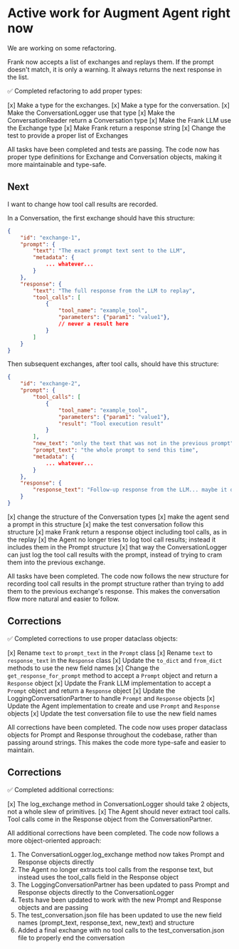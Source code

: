 # Active work for Augment Agent right now

We are working on some refactoring.

Frank now accepts a list of exchanges and replays them. If the prompt doesn't match, it is only a warning.
It always returns the next response in the list.

✅ Completed refactoring to add proper types:

[x] Make a type for the exchanges.
[x] Make a type for the conversation.
[x] Make the ConversationLogger use that type
[x] Make the ConversationReader return a Conversation type
[x] Make the Frank LLM use the Exchange type
[x] Make Frank return a response string
[x] Change the test to provide a proper list of Exchanges

All tasks have been completed and tests are passing. The code now has proper type definitions for Exchange and Conversation objects, making it more maintainable and type-safe.

## Next

I want to change how tool call results are recorded.

In a Conversation, the first exchange should have this structure:

```json
{
    "id": "exchange-1",
    "prompt": {
        "text": "The exact prompt text sent to the LLM",
        "metadata": {
            ... whatever...
        }
    },
    "response": {
        "text": "The full response from the LLM to replay",
        "tool_calls": [
            {
                "tool_name": "example_tool",
                "parameters": {"param1": "value1"},
                // never a result here
            }
        ]
    }
}
```

Then subsequent exchanges, after tool calls, should have this structure:

```json
{
    "id": "exchange-2",
    "prompt": {
        "tool_calls": [
            {
                "tool_name": "example_tool",
                "parameters": {"param1": "value1"},
                "result": "Tool execution result"
            }
        ],
        "new_text": "only the text that was not in the previous prompt",
        "prompt_text": "the whole prompt to send this time",
        "metadata": {
            ... whatever...
        }
    },
    "response": {
        "response_text": "Follow-up response from the LLM... maybe it doesn't have tool calls this time"
    }
}
```

[x] change the structure of the Conversation types
[x] make the agent send a prompt in this structure
[x] make the test conversation follow this structure
[x] make Frank return a response object including tool calls, as in the replay
[x] the Agent no longer tries to log tool call results; instead it includes them in the Prompt structure
[x] that way the ConversationLogger can just log the tool call results with the prompt, instead of trying to cram them into the previous exchange.

All tasks have been completed. The code now follows the new structure for recording tool call results in the prompt structure rather than trying to add them to the previous exchange's response. This makes the conversation flow more natural and easier to follow.

## Corrections

✅ Completed corrections to use proper dataclass objects:

[x] Rename `text` to `prompt_text` in the `Prompt` class
[x] Rename `text` to `response_text` in the `Response` class
[x] Update the `to_dict` and `from_dict` methods to use the new field names
[x] Change the `get_response_for_prompt` method to accept a `Prompt` object and return a `Response` object
[x] Update the Frank LLM implementation to accept a `Prompt` object and return a `Response` object
[x] Update the LoggingConversationPartner to handle `Prompt` and `Response` objects
[x] Update the Agent implementation to create and use `Prompt` and `Response` objects
[x] Update the test conversation file to use the new field names

All corrections have been completed. The code now uses proper dataclass objects for Prompt and Response throughout the codebase, rather than passing around strings. This makes the code more type-safe and easier to maintain.

## Corrections

✅ Completed additional corrections:

[x] The log_exchange method in ConversationLogger should take 2 objects, not a whole slew of primitives.
[x] The Agent should never extract tool calls. Tool calls come in the Response object from the ConversationPartner.

All additional corrections have been completed. The code now follows a more object-oriented approach:
1. The ConversationLogger.log_exchange method now takes Prompt and Response objects directly
2. The Agent no longer extracts tool calls from the response text, but instead uses the tool_calls field in the Response object
3. The LoggingConversationPartner has been updated to pass Prompt and Response objects directly to the ConversationLogger
4. Tests have been updated to work with the new Prompt and Response objects and are passing
5. The test_conversation.json file has been updated to use the new field names (prompt_text, response_text, new_text) and structure
6. Added a final exchange with no tool calls to the test_conversation.json file to properly end the conversation